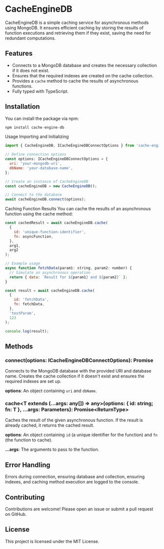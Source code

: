 # CacheEngineDB

CacheEngineDB is a simple caching service for asynchronous methods using MongoDB. It ensures efficient caching by storing the results of function executions and retrieving them if they exist, saving the need for redundant computations.

## Features

- Connects to a MongoDB database and creates the necessary collection if it does not exist.
- Ensures that the required indexes are created on the cache collection.
- Provides a `cache` method to cache the results of asynchronous functions.
- Fully typed with TypeScript.

## Installation

You can install the package via npm:

```javascript
npm install cache-engine-db
```

Usage
Importing and Initializing

```javascript
import { CacheEngineDB, ICacheEngineDBConnectOptions } from 'cache-engine-db';

// Define connection options
const options: ICacheEngineDBConnectOptions = {
  uri: 'your-mongodb-uri',
  dbName: 'your-database-name',
};

// Create an instance of CacheEngineDB
const cacheEngineDB = new CacheEngineDB();

// Connect to the database
await cacheEngineDB.connect(options);
```

Caching Function Results
You can cache the results of an asynchronous function using the cache method:

```javascript
const cachedResult = await cacheEngineDB.cache(
  {
    id: 'unique-function-identifier',
    fn: asyncFunction,
  },
  arg1,
  arg2
);

// Example usage
async function fetchData(param1: string, param2: number) {
  // Simulate an asynchronous operation
  return { data: `Result for ${param1} and ${param2}` };
}

const result = await cacheEngineDB.cache(
  {
    id: 'fetchData',
    fn: fetchData,
  },
  'testParam',
  123
);

console.log(result);
```

## Methods

### connect(options: ICacheEngineDBConnectOptions): Promise
Connects to the MongoDB database with the provided URI and database name. Creates the cache collection if it doesn't exist and ensures the required indexes are set up.

**options**: An object containing `uri` and `dbName`.

### cache<T extends (...args: any[]) => any>(options: { id: string; fn: T }, ...args: Parameters<T>): Promise<ReturnType<T>>
Caches the result of the given asynchronous function. If the result is already cached, it returns the cached result.

**options**: An object containing `id` (a unique identifier for the function) and `fn` (the function to cache).

**...args**: The arguments to pass to the function.

## Error Handling
Errors during connection, ensuring database and collection, ensuring indexes, and caching method execution are logged to the console.

## Contributing
Contributions are welcome! Please open an issue or submit a pull request on GitHub.

## License
This project is licensed under the MIT License.
